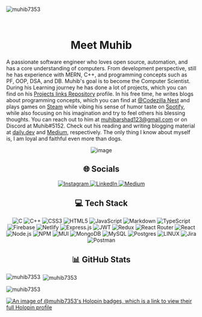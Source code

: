 <p align="left"> <img src="https://komarev.com/ghpvc/?username=muhib7353&label=Profile%20views&color=0e75b6&style=flat" alt="muhib7353" /> </p>
<br>
<h1 align="center">Meet Muhib</h1>

A passionate software engineer who loves open source, automation, and has a core understanding of computers. From development perspective, still he has experience with MERN, C++, and programming concepts such as PF, OOP, DSA, and DB. Muhib's goal is to become the Computer Scientist. During his Learning journey he has done a lot of projects, which you can find on his [Projects links Repository](https://github.com/muhib7353/My-Project-Collection) profile. In his free time, he writes blogs about programming concepts, which you can find at [@Codezilla Nest](https:github.com/Codezilla-Nest) and plays games on [Steam](https://steamcommunity.com/id/muhib7353/) while vibing his sense of humor taste on [Spotify](https://open.spotify.com/user/315m2g5uepumjt7i5e6ct2lshh6u?si=5f75a9a017ae4692), while also focusing on his imagination and try to feel others his blessing thoughts. You can reach out to him at muhibarshad123@gmail.com or on Discord at Muhib#5152. Check out his reading and writing blogging material at [daily.dev](https://app.daily.dev/muhib7353) and [Medium](https://medium.com/@muhib7353), respectively.
The only thing I know about myself is, I am loyal and faithful even more than dogs.
<p align="center">
  <img src="https://github.com/freekmurze/freekmurze/blob/master/dino.gif" alt="image">
</p>

 <h2 align="center">🌐 Socials</h2>

<p align="center">
  <a href="https://instagram.com/muhibarshad101">
    <img src="https://img.shields.io/badge/Instagram-%23E4405F.svg?logo=Instagram&logoColor=white" alt="Instagram">
  </a>
  <a href="https://linkedin.com/in/muhib-arshad-577987274">
    <img src="https://img.shields.io/badge/LinkedIn-%230077B5.svg?logo=linkedin&logoColor=white" alt="LinkedIn">
  </a>
  <a href="https://medium.com/@muibarshad101">
    <img src="https://img.shields.io/badge/Medium-12100E?logo=medium&logoColor=white" alt="Medium">
  </a>
</p>

 <h2 align="center">💻 Tech Stack</h2>

<p align="center">
  <img src="https://img.shields.io/badge/c-%2300599C.svg?style=flat&logo=c&logoColor=white" alt="C">
  <img src="https://img.shields.io/badge/c++-%2300599C.svg?style=flat&logo=c%2B%2B&logoColor=white" alt="C++">
  <img src="https://img.shields.io/badge/css3-%231572B6.svg?style=flat&logo=css3&logoColor=white" alt="CSS3">
  <img src="https://img.shields.io/badge/html5-%23E34F26.svg?style=flat&logo=html5&logoColor=white" alt="HTML5">
  <img src="https://img.shields.io/badge/javascript-%23323330.svg?style=flat&logo=javascript&logoColor=%23F7DF1E" alt="JavaScript">
  <img src="https://img.shields.io/badge/markdown-%23000000.svg?style=flat&logo=markdown&logoColor=white" alt="Markdown">
  <img src="https://img.shields.io/badge/typescript-%23007ACC.svg?style=flat&logo=typescript&logoColor=white" alt="TypeScript">
  <img src="https://img.shields.io/badge/firebase-%23039BE5.svg?style=flat&logo=firebase" alt="Firebase">
  <img src="https://img.shields.io/badge/netlify-%23000000.svg?style=flat&logo=netlify&logoColor=#00C7B7" alt="Netlify">
  <img src="https://img.shields.io/badge/express.js-%23404d59.svg?style=flat&logo=express&logoColor=%2361DAFB" alt="Express.js">
  <img src="https://img.shields.io/badge/JWT-black?style=flat&logo=JSON%20web%20tokens" alt="JWT">
  <img src="https://img.shields.io/badge/redux-%23593d88.svg?style=flat&logo=redux&logoColor=white" alt="Redux">
  <img src="https://img.shields.io/badge/React_Router-CA4245?style=flat&logo=react-router&logoColor=white" alt="React Router">
  <img src="https://img.shields.io/badge/react-%2320232a.svg?style=flat&logo=react&logoColor=%2361DAFB" alt="React">
  <img src="https://img.shields.io/badge/node.js-6DA55F?style=flat&logo=node.js&logoColor=white" alt="Node.js">
  <img src="https://img.shields.io/badge/NPM-%23000000.svg?style=flat&logo=npm&logoColor=white" alt="NPM">
  <img src="https://img.shields.io/badge/MUI-%230081CB.svg?style=flat&logo=material-ui&logoColor=white" alt="MUI">
  <img src="https://img.shields.io/badge/MongoDB-%234ea94b.svg?style=flat&logo=mongodb&logoColor=white" alt="MongoDB">
  <img src="https://img.shields.io/badge/mysql-%2300f.svg?style=flat&logo=mysql&logoColor=white" alt="MySQL">
  <img src="https://img.shields.io/badge/postgres-%23316192.svg?style=flat&logo=postgresql&logoColor=white" alt="Postgres">
  <img src="https://img.shields.io/badge/Linux-FCC624?style=flat&logo=linux&logoColor=black" alt="LINUX">
  <img src="https://img.shields.io/badge/jira-%230A0FFF.svg?style=flat&logo=jira&logoColor=white" alt="Jira">
  <img src="https://img.shields.io/badge/Postman-FF6C37?style=flat&logo=postman&logoColor=white" alt="Postman">
</p>

 <h2 align="center">📊 GitHub Stats</h2>

<p align="center">
  <p><img align="left" src="https://github-readme-stats.vercel.app/api/top-langs?username=muhib7353&show_icons=true&locale=en&layout=compact" alt="muhib7353" /></p>

<p>&nbsp;<img align="center" src="https://github-readme-stats.vercel.app/api?username=muhib7353&show_icons=true&locale=en" alt="muhib7353" /></p>

<p><img align="center" src="https://github-readme-streak-stats.herokuapp.com/?user=muhib7353&" alt="muhib7353" /></p>

  
</p>

[![An image of @muhib7353's Holopin badges, which is a link to view their full Holopin profile](https://holopin.me/muhib7353)](https://holopin.io/@muhib7353)
